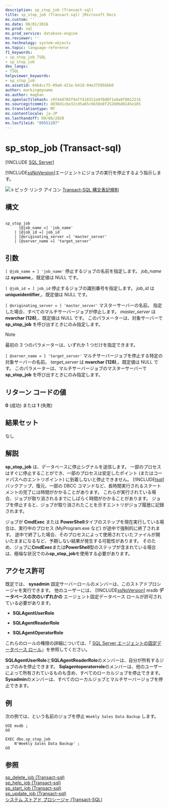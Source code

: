 ```yaml
---
description: sp_stop_job (Transact-sql)
title: sp_stop_job (Transact-sql) |Microsoft Docs
ms.custom: ''
ms.date: 08/01/2016
ms.prod: sql
ms.prod_service: database-engine
ms.reviewer: ''
ms.technology: system-objects
ms.topic: language-reference
f1_keywords:
- sp_stop_job_TSQL
- sp_stop_job
dev_langs:
- TSQL
helpviewer_keywords:
- sp_stop_job
ms.assetid: 64b4cc75-99a0-421e-b418-94e37595bbb0
author: markingmyname
ms.author: maghan
ms.openlocfilehash: c9f44d705f9aff418312a9f8d0f1a9a9f8012216
ms.sourcegitcommit: dd36d1cbe32cd5a65c6638e8f252b0bd8145e165
ms.translationtype: MT
ms.contentlocale: ja-JP
ms.lasthandoff: 09/08/2020
ms.locfileid: "89551207"
---
```

# <a name="sp_stop_job-transact-sql"></a>sp_stop_job (Transact-sql)
[!INCLUDE [SQL Server](../../includes/applies-to-version/sqlserver.md)]

  [!INCLUDE[ssNoVersion](../../includes/ssnoversion-md.md)]エージェントにジョブの実行を停止するよう指示します。  

  
 ![トピック リンク アイコン](../../database-engine/configure-windows/media/topic-link.gif "トピック リンク アイコン") [Transact-SQL 構文表記規則](../../t-sql/language-elements/transact-sql-syntax-conventions-transact-sql.md)  
  
## <a name="syntax"></a>構文  
  
```  
  
sp_stop_job   
      [@job_name =] 'job_name'  
    | [@job_id =] job_id   
    | [@originating_server =] 'master_server'  
    | [@server_name =] 'target_server'  
```  
  
## <a name="arguments"></a>引数  
`[ @job_name = ] 'job_name'` 停止するジョブの名前を指定します。 *job_name* は **sysname**,、既定値は NULL です。  
  
`[ @job_id = ] job_id` 停止するジョブの識別番号を指定します。 *job_id* は **uniqueidentifier**,、既定値は NULL です。  
  
`[ @originating_server = ] 'master_server'` マスターサーバーの名前。 指定した場合、すべてのマルチサーバージョブが停止します。 *master_server* は **nvarchar (128)**,、既定値は NULL です。 このパラメーターは、対象サーバーで **sp_stop_job** を呼び出すときにのみ指定します。  
  
> [!NOTE]  
>  最初の 3 つのパラメーターは、いずれか 1 つだけを指定できます。  
  
`[ @server_name = ] 'target_server'` マルチサーバージョブを停止する特定の対象サーバーの名前。 *target_server* は **nvarchar (128)**,、既定値は NULL です。 このパラメーターは、マルチサーバージョブのマスターサーバーで **sp_stop_job** を呼び出すときにのみ指定します。  
  
## <a name="return-code-values"></a>リターン コードの値  
 **0** (成功) または **1** (失敗)  
  
## <a name="result-sets"></a>結果セット  
 なし  
  
## <a name="remarks"></a>解説  
 **sp_stop_job** は、データベースに停止シグナルを送信します。 一部のプロセスはすぐに停止することができ、一部のプロセスは安定したポイント (またはコードパスへのエントリポイント) に到着しないと停止できません。 [!INCLUDE[tsql](../../includes/tsql-md.md)]バックアップ、復元、一部の DBCC コマンドなど、長時間実行されるステートメントの完了には時間がかかることがあります。 これらが実行されている場合、ジョブが取り消されるまでにしばらく時間がかかることがあります。 ジョブを停止すると、ジョブが取り消されたことを示すエントリがジョブ履歴に記録されます。  
  
 ジョブが **CmdExec** または **PowerShell**タイプのステップを現在実行している場合は、実行中のプロセス (MyProgram.exe など) が途中で強制的に終了されます。 途中で終了した場合、そのプロセスによって使用されていたファイルが開いたままになるなど、予期しない結果が発生する可能性があります。 そのため、ジョブに**CmdExec**または**PowerShell**型のステップが含まれている場合は、極端な状況でのみ**sp_stop_job**を使用する必要があります。  
  
## <a name="permissions"></a>アクセス許可  
 既定では、 **sysadmin** 固定サーバーロールのメンバーは、このストアドプロシージャを実行できます。 他のユーザーには、 [!INCLUDE[ssNoVersion](../../includes/ssnoversion-md.md)] msdb **データベースの次のいずれかの** エージェント固定データベース ロールが許可されている必要があります。  
  
-   **SQLAgentUserRole**  
  
-   **SQLAgentReaderRole**  
  
-   **SQLAgentOperatorRole**  
  
 これらのロールの権限の詳細については、「 [SQL Server エージェントの固定データベース ロール](../../ssms/agent/sql-server-agent-fixed-database-roles.md)」を参照してください。  
  
 **SQLAgentUserRole**と**SQLAgentReaderRole**のメンバーは、自分が所有するジョブのみを停止できます。 **Sqlagentoperatorrole**のメンバーは、他のユーザーによって所有されているものも含め、すべてのローカルジョブを停止できます。 **Sysadmin**のメンバーは、すべてのローカルジョブとマルチサーバージョブを停止できます。  
  
## <a name="examples"></a>例  
 次の例では、という名前のジョブを停止 `Weekly Sales Data Backup` します。  
  
```  
USE msdb ;  
GO  
  
EXEC dbo.sp_stop_job  
    N'Weekly Sales Data Backup' ;  
GO  
```  
  
## <a name="see-also"></a>参照  
 [sp_delete_job &#40;Transact-sql&#41;](../../relational-databases/system-stored-procedures/sp-delete-job-transact-sql.md)   
 [sp_help_job &#40;Transact-sql&#41;](../../relational-databases/system-stored-procedures/sp-help-job-transact-sql.md)   
 [sp_start_job &#40;Transact-sql&#41;](../../relational-databases/system-stored-procedures/sp-start-job-transact-sql.md)   
 [sp_update_job &#40;Transact-sql&#41;](../../relational-databases/system-stored-procedures/sp-update-job-transact-sql.md)   
 [システム ストアド プロシージャ &#40;Transact-SQL&#41;](../../relational-databases/system-stored-procedures/system-stored-procedures-transact-sql.md)  
  
  
